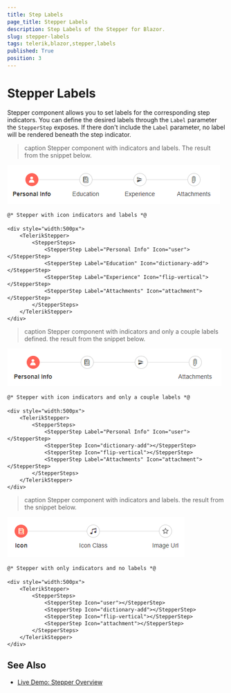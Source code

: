 ```yaml
---
title: Step Labels
page_title: Stepper Labels
description: Step Labels of the Stepper for Blazor.
slug: stepper-labels
tags: telerik,blazor,stepper,labels
published: True
position: 3
---
```



# Stepper Labels

Stepper component allows you to set labels for the corresponding step indicators. You can define the desired labels through the `Label` parameter the `StepperStep` exposes. If there don't include the `Label` parameter, no label will be rendered beneath the step indicator.

>caption Stepper component with indicators and labels. The result from the snippet below.

![Indicators and Labels](images/labels-and-indicators-example.png)

````CSHTML
@* Stepper with icon indicators and labels *@

<div style="width:500px">
    <TelerikStepper>
        <StepperSteps>
            <StepperStep Label="Personal Info" Icon="user"></StepperStep>
            <StepperStep Label="Education" Icon="dictionary-add"></StepperStep>
            <StepperStep Label="Experience" Icon="flip-vertical"></StepperStep>
            <StepperStep Label="Attachments" Icon="attachment"></StepperStep>
        </StepperSteps>
    </TelerikStepper>
</div>
````

>caption Stepper component with indicators and only a couple labels defined. the result from the snippet below.

![Some Labels](images/some-labels-example.png)

````CSHTML
@* Stepper with icon indicators and only a couple labels *@

<div style="width:500px">
    <TelerikStepper>
        <StepperSteps>
            <StepperStep Label="Personal Info" Icon="user"></StepperStep>
            <StepperStep Icon="dictionary-add"></StepperStep>
            <StepperStep Icon="flip-vertical"></StepperStep>
            <StepperStep Label="Attachments" Icon="attachment"></StepperStep>
        </StepperSteps>
    </TelerikStepper>
</div>
````

>caption Stepper component with indicators and labels. the result from the snippet below.

![Only Indicators](images/icon-indicators-example.png)

````CSHTML
@* Stepper with only indicators and no labels *@

<div style="width:500px">
    <TelerikStepper>
        <StepperSteps>
            <StepperStep Icon="user"></StepperStep>
            <StepperStep Icon="dictionary-add"></StepperStep>
            <StepperStep Icon="flip-vertical"></StepperStep>
            <StepperStep Icon="attachment"></StepperStep>
        </StepperSteps>
    </TelerikStepper>
</div>
````

## See Also

  * [Live Demo: Stepper Overview](https://demos.telerik.com/blazor-ui/stepper/overview)